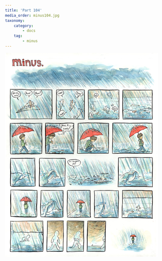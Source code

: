 ```yaml
---
title: 'Part 104'
media_order: minus104.jpg
taxonomy:
    category:
        - docs
    tag:
        - minus
---
```


![](minus104.jpg)